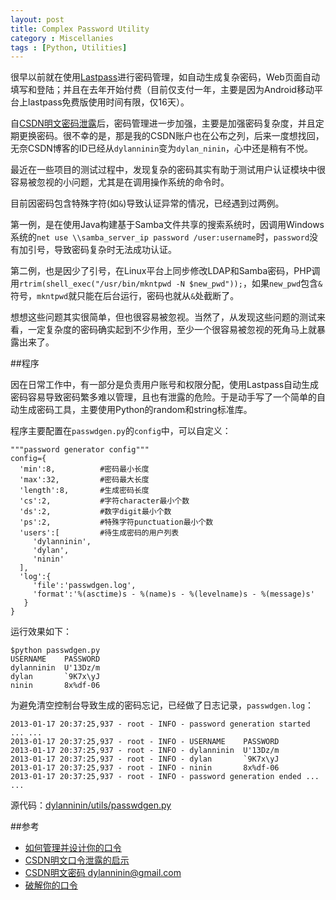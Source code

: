 ```yaml
---
layout: post
title: Complex Password Utility
category : Miscellanies
tags : [Python, Utilities]
---
```


很早以前就在使用[Lastpass](https://lastpass.com)进行密码管理，如自动生成复杂密码，Web页面自动填写和登陆；并且在去年开始付费（目前仅支付一年，主要是因为Android移动平台上lastpass免费版使用时间有限，仅16天）。

自[CSDN明文密码泄露](http://coolshell.cn/articles/6193.html)后，密码管理进一步加强，主要是加强密码复杂度，并且定期更换密码。很不幸的是，那是我的CSDN账户也在公布之列，后来一度想找回，无奈CSDN博客的ID已经从`dylanninin`变为`dylan_ninin`，心中还是稍有不悦。

最近在一些项目的测试过程中，发现复杂的密码其实有助于测试用户认证模块中很容易被忽视的小问题，尤其是在调用操作系统的命令时。

目前因密码包含特殊字符(如`&`)导致认证异常的情况，已经遇到过两例。

第一例，是在使用Java构建基于Samba文件共享的搜索系统时，因调用Windows系统的`net use \\samba_server_ip password /user:username`时，`password`没有加引号，导致密码复杂时无法成功认证。

第二例，也是因少了引号，在Linux平台上同步修改LDAP和Samba密码，PHP调用`rtrim(shell_exec("/usr/bin/mkntpwd -N $new_pwd"));`，如果`new_pwd`包含`&`符号，`mkntpwd`就只能在后台运行，密码也就从`&`处截断了。

想想这些问题其实很简单，但也很容易被忽视。当然了，从发现这些问题的测试来看，一定复杂度的密码确实起到不少作用，至少一个很容易被忽视的死角马上就暴露出来了。

##程序

因在日常工作中，有一部分是负责用户账号和权限分配，使用Lastpass自动生成密码容易导致密码繁多难以管理，且也有泄露的危险。于是动手写了一个简单的自动生成密码工具，主要使用Python的random和string标准库。

程序主要配置在`passwdgen.py`的`config`中，可以自定义：

	"""password generator config"""
	config={
	  'min':8,			#密码最小长度
	  'max':32,			#密码最大长度
	  'length':8,		#生成密码长度
	  'cs':2,			#字符character最小个数
	  'ds':2,			#数字digit最小个数
	  'ps':2,			#特殊字符punctuation最小个数
	  'users':[			#待生成密码的用户列表
	     'dylanninin',
		 'dylan',
		 'ninin'
	  ],
	  'log':{
	     'file':'passwdgen.log',
	     'format':'%(asctime)s - %(name)s - %(levelname)s - %(message)s'
	   }
	}
	

运行效果如下：
	
	$python passwdgen.py
	USERNAME  	PASSWORD  
	dylanninin	U'13Dz/m  
	dylan     	`9K7x\yJ  
	ninin     	8x%df-06  

为避免清空控制台导致生成的密码忘记，已经做了日志记录，`passwdgen.log`：

	2013-01-17 20:37:25,937 - root - INFO - password generation started ... ...
	2013-01-17 20:37:25,937 - root - INFO - USERNAME  	PASSWORD  
	2013-01-17 20:37:25,937 - root - INFO - dylanninin	U'13Dz/m  
	2013-01-17 20:37:25,937 - root - INFO - dylan     	`9K7x\yJ  
	2013-01-17 20:37:25,937 - root - INFO - ninin     	8x%df-06  
	2013-01-17 20:37:25,937 - root - INFO - password generation ended ... ...

源代码：[dylanninin/utils/passwdgen.py](https://github.com/dylanninin/utils/blob/master/passwdgen.py)

##参考

* [如何管理并设计你的口令](如何管理并设计你的口令)
* [CSDN明文口令泄露的启示](http://coolshell.cn/articles/6193.html)
* [CSDN明文密码 dylanninin@gmail.com](https://dazzlepod.com/csdn/?email=dylanninin%40gmail.com)
* [破解你的口令](http://coolshell.cn/articles/3801.html)
